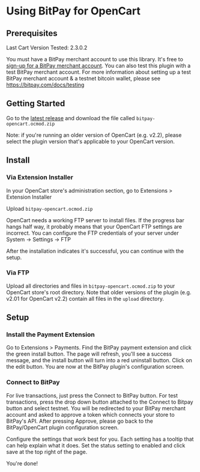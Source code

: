 # Using BitPay for OpenCart
## Prerequisites
Last Cart Version Tested: 2.3.0.2

You must have a BitPay merchant account to use this library.  It's free to [sign-up for a BitPay merchant account](https://bitpay.com/start).
You can also test this plugin with a test BitPay merchant account. For more information about setting up a test BitPay merchant account & a testnet bitcoin wallet, please see https://bitpay.com/docs/testing

## Getting Started
Go to the [latest release](https://github.com/bitpay/opencart-plugin/releases/latest) and download the file called `bitpay-opencart.ocmod.zip`

Note: if you're running an older version of OpenCart (e.g. v2.2), please select the plugin version that's applicable to your OpenCart version.


## Install
### Via Extension Installer
In your OpenCart store's administration section, go to Extensions > Extension Installer

Upload `bitpay-opencart.ocmod.zip`

OpenCart needs a working FTP server to install files. If the progress bar hangs half way, it probably means that your OpenCart FTP settings are incorrect. You can configure the FTP credentials of your server under System -> Settings -> FTP

After the installation indicates it's successful, you can continue with the setup.

### Via FTP
Upload all directories and files in `bitpay-opencart.ocmod.zip` to your OpenCart store's root directory.
Note that older versions of the plugin (e.g. v2.01 for OpenCart v2.2) contain all files in the `upload` directory.

## Setup
### Install the Payment Extension
Go to Extensions > Payments.
Find the BitPay payment extension and click the green install button. The page will refresh, you'll see a success message, and the install button will turn into a red uninstall button.
Click on the edit button.  You are now at the BitPay plugin's configuration screen.

### Connect to BitPay
For live transactions, just press the Connect to BitPay button.  For test transactions, press the drop down button attached to the Connect to Bitpay button and select testnet.
You will be redirected to your BitPay merchant account and asked to approve a token which connects your store to BitPay's API.
After pressing Approve, please go back to the BitPay/OpenCart plugin configuration screen.

Configure the settings that work best for you.  Each setting has a tooltip that can help explain what it does.
Set the status setting to enabled and click save at the top right of the page.

You're done!
